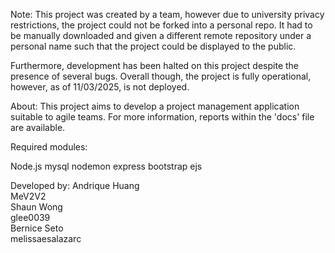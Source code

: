 Note:
This project was created by a team, however due to university privacy restrictions, the project could not be forked into a personal repo. It had to be manually downloaded and given a different remote repository under a personal name such that the project could be displayed to the public.

Furthermore, development has been halted on this project despite the presence of several bugs. Overall though, the project is fully operational, however, as of 11/03/2025, is not deployed.

About:
This project aims to develop a project management application suitable to agile teams. For more information, reports within the 'docs' file are available.

Required modules:

Node.js
mysql
nodemon
express
bootstrap
ejs

Developed by:
Andrique Huang\
MeV2V2\
Shaun Wong\
glee0039\
Bernice Seto\
melissaesalazarc
